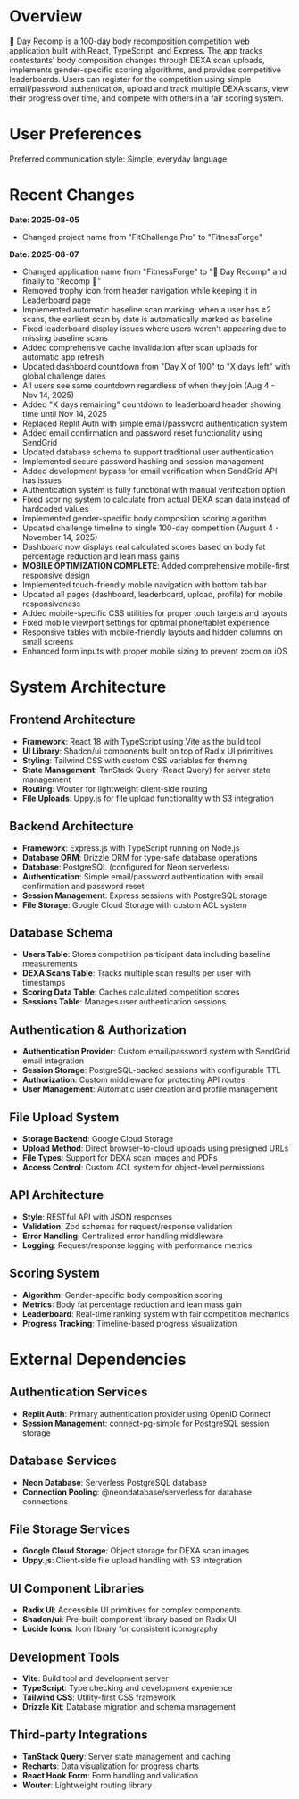 # Overview

💯 Day Recomp is a 100-day body recomposition competition web application built with React, TypeScript, and Express. The app tracks contestants' body composition changes through DEXA scan uploads, implements gender-specific scoring algorithms, and provides competitive leaderboards. Users can register for the competition using simple email/password authentication, upload and track multiple DEXA scans, view their progress over time, and compete with others in a fair scoring system.

# User Preferences

Preferred communication style: Simple, everyday language.

# Recent Changes

**Date: 2025-08-05**
- Changed project name from "FitChallenge Pro" to "FitnessForge"

**Date: 2025-08-07**
- Changed application name from "FitnessForge" to "💯 Day Recomp" and finally to "Recomp 💯"
- Removed trophy icon from header navigation while keeping it in Leaderboard page
- Implemented automatic baseline scan marking: when a user has ≥2 scans, the earliest scan by date is automatically marked as baseline
- Fixed leaderboard display issues where users weren't appearing due to missing baseline scans
- Added comprehensive cache invalidation after scan uploads for automatic app refresh
- Updated dashboard countdown from "Day X of 100" to "X days left" with global challenge dates
- All users see same countdown regardless of when they join (Aug 4 - Nov 14, 2025)
- Added "X days remaining" countdown to leaderboard header showing time until Nov 14, 2025
- Replaced Replit Auth with simple email/password authentication system
- Added email confirmation and password reset functionality using SendGrid
- Updated database schema to support traditional user authentication
- Implemented secure password hashing and session management
- Added development bypass for email verification when SendGrid API has issues
- Authentication system is fully functional with manual verification option
- Fixed scoring system to calculate from actual DEXA scan data instead of hardcoded values
- Implemented gender-specific body composition scoring algorithm
- Updated challenge timeline to single 100-day competition (August 4 - November 14, 2025)
- Dashboard now displays real calculated scores based on body fat percentage reduction and lean mass gains
- **MOBILE OPTIMIZATION COMPLETE**: Added comprehensive mobile-first responsive design
- Implemented touch-friendly mobile navigation with bottom tab bar
- Updated all pages (dashboard, leaderboard, upload, profile) for mobile responsiveness
- Added mobile-specific CSS utilities for proper touch targets and layouts
- Fixed mobile viewport settings for optimal phone/tablet experience
- Responsive tables with mobile-friendly layouts and hidden columns on small screens
- Enhanced form inputs with proper mobile sizing to prevent zoom on iOS

# System Architecture

## Frontend Architecture
- **Framework**: React 18 with TypeScript using Vite as the build tool
- **UI Library**: Shadcn/ui components built on top of Radix UI primitives
- **Styling**: Tailwind CSS with custom CSS variables for theming
- **State Management**: TanStack Query (React Query) for server state management
- **Routing**: Wouter for lightweight client-side routing
- **File Uploads**: Uppy.js for file upload functionality with S3 integration

## Backend Architecture
- **Framework**: Express.js with TypeScript running on Node.js
- **Database ORM**: Drizzle ORM for type-safe database operations
- **Database**: PostgreSQL (configured for Neon serverless)
- **Authentication**: Simple email/password authentication with email confirmation and password reset
- **Session Management**: Express sessions with PostgreSQL storage
- **File Storage**: Google Cloud Storage with custom ACL system

## Database Schema
- **Users Table**: Stores competition participant data including baseline measurements
- **DEXA Scans Table**: Tracks multiple scan results per user with timestamps
- **Scoring Data Table**: Caches calculated competition scores
- **Sessions Table**: Manages user authentication sessions

## Authentication & Authorization
- **Authentication Provider**: Custom email/password system with SendGrid email integration
- **Session Storage**: PostgreSQL-backed sessions with configurable TTL
- **Authorization**: Custom middleware for protecting API routes
- **User Management**: Automatic user creation and profile management

## File Upload System
- **Storage Backend**: Google Cloud Storage
- **Upload Method**: Direct browser-to-cloud uploads using presigned URLs
- **File Types**: Support for DEXA scan images and PDFs
- **Access Control**: Custom ACL system for object-level permissions

## API Architecture
- **Style**: RESTful API with JSON responses
- **Validation**: Zod schemas for request/response validation
- **Error Handling**: Centralized error handling middleware
- **Logging**: Request/response logging with performance metrics

## Scoring System
- **Algorithm**: Gender-specific body composition scoring
- **Metrics**: Body fat percentage reduction and lean mass gain
- **Leaderboard**: Real-time ranking system with fair competition mechanics
- **Progress Tracking**: Timeline-based progress visualization

# External Dependencies

## Authentication Services
- **Replit Auth**: Primary authentication provider using OpenID Connect
- **Session Management**: connect-pg-simple for PostgreSQL session storage

## Database Services
- **Neon Database**: Serverless PostgreSQL database
- **Connection Pooling**: @neondatabase/serverless for database connections

## File Storage Services
- **Google Cloud Storage**: Object storage for DEXA scan images
- **Uppy.js**: Client-side file upload handling with S3 integration

## UI Component Libraries
- **Radix UI**: Accessible UI primitives for complex components
- **Shadcn/ui**: Pre-built component library based on Radix UI
- **Lucide Icons**: Icon library for consistent iconography

## Development Tools
- **Vite**: Build tool and development server
- **TypeScript**: Type checking and development experience
- **Tailwind CSS**: Utility-first CSS framework
- **Drizzle Kit**: Database migration and schema management

## Third-party Integrations
- **TanStack Query**: Server state management and caching
- **Recharts**: Data visualization for progress charts
- **React Hook Form**: Form handling and validation
- **Wouter**: Lightweight routing library